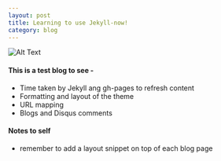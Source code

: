 ```yaml
---
layout: post
title: Learning to use Jekyll-now!
category: blog
---
```


![Alt Text](https://media.giphy.com/media/vFKqnCdLPNOKc/giphy.gif)

#### This is a test blog to see - 
* Time taken by Jekyll ang gh-pages to refresh content 
* Formatting and layout of the theme
* URL mapping 
* Blogs and Disqus comments 



#### Notes to self
* remember to add a layout snippet on top of each blog page
